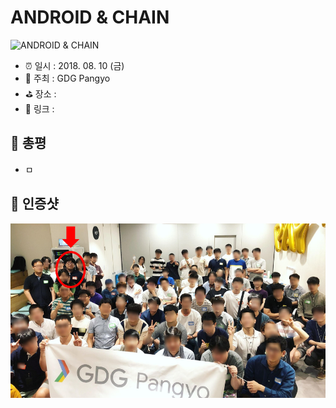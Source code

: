 # ANDROID & CHAIN

![ANDROID & CHAIN](image.jpg)

- ⏰ 일시 : 2018. 08. 10 (금)
- 💁 주최 : GDG Pangyo
- ⛳ 장소 : 
- 🔗 링크 : 

## 👏 총평 

- ㅁ

## 📸 인증샷

![인증샷](self.png)
